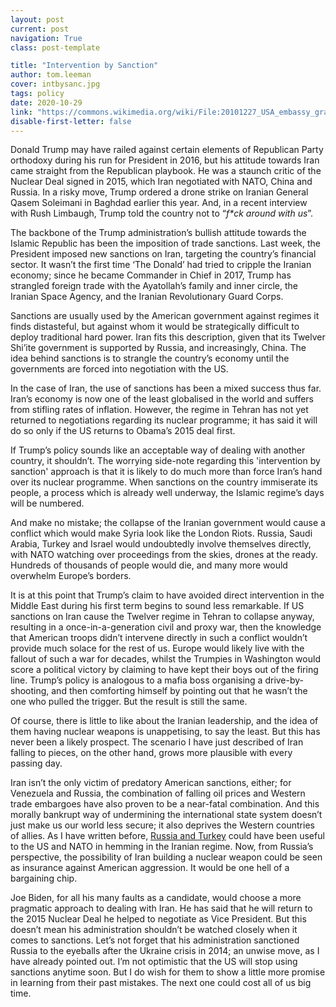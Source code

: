 ```yaml
---
layout: post
current: post
navigation: True
class: post-template

title: "Intervention by Sanction"
author: tom.leeman
cover: intbysanc.jpg
tags: policy
date: 2020-10-29
link: "https://commons.wikimedia.org/wiki/File:20101227_USA_embassy_graffiti_Tehran_Iran.jpg#/media/File:20101227_USA_embassy_graffiti_Tehran_Iran.jpg"
disable-first-letter: false
---
```

<p>Donald Trump may have railed against certain elements of Republican Party orthodoxy during his run for President in 2016, but his attitude towards Iran came straight from the Republican playbook. He was a staunch critic of the Nuclear Deal signed in 2015, which Iran negotiated with NATO, China and Russia. In a risky move, Trump ordered a drone strike on Iranian General Qasem Soleimani in Baghdad earlier this year. And, in a recent interview with Rush Limbaugh, Trump told the country not to “<em >f*ck around with us</em>”.&nbsp;</p><p>The backbone of the Trump administration’s bullish attitude towards the Islamic Republic has been the imposition of trade sanctions. Last week, the President imposed new sanctions on Iran, targeting the country’s financial sector. It wasn’t the first time ‘The Donald’ had tried to cripple the Iranian economy; since he became Commander in Chief in 2017, Trump has strangled foreign trade with the Ayatollah’s family and inner circle, the Iranian Space Agency, and the Iranian Revolutionary Guard Corps.</p><p>Sanctions are usually used by the American government against regimes it finds distasteful, but against whom it would be strategically difficult to deploy traditional hard power. Iran fits this description, given that its Twelver Shi’ite government is supported by Russia, and increasingly, China. The idea behind sanctions is to strangle the country’s economy until the governments are forced into negotiation with the US.</p><p>In the case of Iran, the use of sanctions has been a mixed success thus far. Iran’s economy is now one of the least globalised in the world and suffers from stifling rates of inflation. However, the regime in Tehran has not yet returned to negotiations regarding its nuclear programme; it has said it will do so only if the US returns to Obama’s 2015 deal first.</p><p>If Trump’s policy sounds like an acceptable way of dealing with another country, it shouldn’t. The worrying side-note regarding this 'intervention by sanction' approach is that it is likely to do much more than force Iran’s hand over its nuclear programme. When sanctions on the country immiserate its people, a process which is already well underway, the Islamic regime’s days will be numbered.</p><p>And make no mistake; the collapse of the Iranian government would cause a conflict which would make Syria look like the London Riots. Russia, Saudi Arabia, Turkey and Israel would undoubtedly involve themselves directly, with NATO watching over proceedings from the skies, drones at the ready. Hundreds of thousands of people would die, and many more would overwhelm Europe’s borders.</p><p>It is at this point that Trump’s claim to have avoided direct intervention in the Middle East during his first term begins to sound less remarkable. If US sanctions on Iran cause the Twelver regime in Tehran to collapse anyway, resulting in a once-in-a-generation civil and proxy war, then the knowledge that American troops didn’t intervene directly in such a conflict wouldn’t provide much solace for the rest of us. Europe would likely live with the fallout of such a war for decades, whilst the Trumpies in Washington would score a political victory by claiming to have kept their boys out of the firing line. Trump’s policy is analogous to a mafia boss organising a drive-by-shooting, and then comforting himself by pointing out that he wasn’t the one who pulled the trigger. But the result is still the same.&nbsp;</p><p>Of course, there is little to like about the Iranian leadership, and the idea of them having nuclear weapons is unappetising, to say the least. But this has never been a likely prospect. The scenario I have just described of Iran falling to pieces, on the other hand, grows more plausible with every passing day.</p><p>Iran isn’t the only victim of predatory American sanctions, either; for Venezuela and Russia, the combination of falling oil prices and Western trade embargoes have also proven to be a near-fatal combination. And this morally bankrupt way of undermining the international state system doesn’t just make us our world less secure; it also deprives the Western countries of allies. As I have written before, <a href="https://thepangean.com/Russia-and-Turkey" rel="noopener noreferrer" target="_blank" >Russia and Turkey</a> could have been useful to the US and NATO in hemming in the Iranian regime. Now, from Russia’s perspective, the possibility of Iran building a nuclear weapon could be seen as insurance against American aggression. It would be one hell of a bargaining chip.</p><p>Joe Biden, for all his many faults as a candidate, would choose a more pragmatic approach to dealing with Iran. He has said that he will return to the 2015 Nuclear Deal he helped to negotiate as Vice President. But this doesn’t mean his administration shouldn’t be watched closely when it comes to sanctions. Let’s not forget that his administration sanctioned Russia to the eyeballs after the Ukraine crisis in 2014; an unwise move, as I have already pointed out. I’m not optimistic that the US will stop using sanctions anytime soon. But I do wish for them to show a little more promise in learning from their past mistakes. The next one could cost all of us big time. </p>